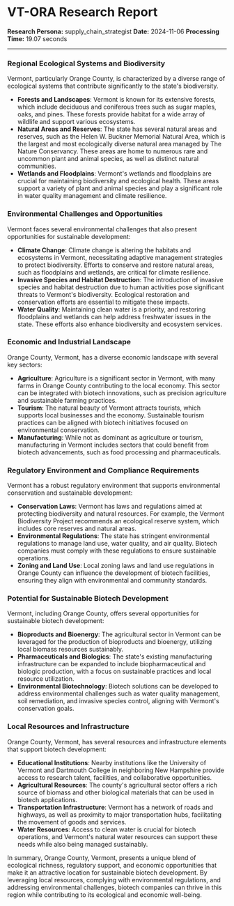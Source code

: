 # VT-ORA Research Report

**Research Persona:** supply_chain_strategist
**Date:** 2024-11-06
**Processing Time:** 19.07 seconds

---

### Regional Ecological Systems and Biodiversity

Vermont, particularly Orange County, is characterized by a diverse range of ecological systems that contribute significantly to the state's biodiversity.

- **Forests and Landscapes**: Vermont is known for its extensive forests, which include deciduous and coniferous trees such as sugar maples, oaks, and pines. These forests provide habitat for a wide array of wildlife and support various ecosystems.
- **Natural Areas and Reserves**: The state has several natural areas and reserves, such as the Helen W. Buckner Memorial Natural Area, which is the largest and most ecologically diverse natural area managed by The Nature Conservancy. These areas are home to numerous rare and uncommon plant and animal species, as well as distinct natural communities.
- **Wetlands and Floodplains**: Vermont's wetlands and floodplains are crucial for maintaining biodiversity and ecological health. These areas support a variety of plant and animal species and play a significant role in water quality management and climate resilience.

### Environmental Challenges and Opportunities

Vermont faces several environmental challenges that also present opportunities for sustainable development:

- **Climate Change**: Climate change is altering the habitats and ecosystems in Vermont, necessitating adaptive management strategies to protect biodiversity. Efforts to conserve and restore natural areas, such as floodplains and wetlands, are critical for climate resilience.
- **Invasive Species and Habitat Destruction**: The introduction of invasive species and habitat destruction due to human activities pose significant threats to Vermont's biodiversity. Ecological restoration and conservation efforts are essential to mitigate these impacts.
- **Water Quality**: Maintaining clean water is a priority, and restoring floodplains and wetlands can help address freshwater issues in the state. These efforts also enhance biodiversity and ecosystem services.

### Economic and Industrial Landscape

Orange County, Vermont, has a diverse economic landscape with several key sectors:

- **Agriculture**: Agriculture is a significant sector in Vermont, with many farms in Orange County contributing to the local economy. This sector can be integrated with biotech innovations, such as precision agriculture and sustainable farming practices.
- **Tourism**: The natural beauty of Vermont attracts tourists, which supports local businesses and the economy. Sustainable tourism practices can be aligned with biotech initiatives focused on environmental conservation.
- **Manufacturing**: While not as dominant as agriculture or tourism, manufacturing in Vermont includes sectors that could benefit from biotech advancements, such as food processing and pharmaceuticals.

### Regulatory Environment and Compliance Requirements

Vermont has a robust regulatory environment that supports environmental conservation and sustainable development:

- **Conservation Laws**: Vermont has laws and regulations aimed at protecting biodiversity and natural resources. For example, the Vermont Biodiversity Project recommends an ecological reserve system, which includes core reserves and natural areas.
- **Environmental Regulations**: The state has stringent environmental regulations to manage land use, water quality, and air quality. Biotech companies must comply with these regulations to ensure sustainable operations.
- **Zoning and Land Use**: Local zoning laws and land use regulations in Orange County can influence the development of biotech facilities, ensuring they align with environmental and community standards.

### Potential for Sustainable Biotech Development

Vermont, including Orange County, offers several opportunities for sustainable biotech development:

- **Bioproducts and Bioenergy**: The agricultural sector in Vermont can be leveraged for the production of bioproducts and bioenergy, utilizing local biomass resources sustainably.
- **Pharmaceuticals and Biologics**: The state's existing manufacturing infrastructure can be expanded to include biopharmaceutical and biologic production, with a focus on sustainable practices and local resource utilization.
- **Environmental Biotechnology**: Biotech solutions can be developed to address environmental challenges such as water quality management, soil remediation, and invasive species control, aligning with Vermont's conservation goals.

### Local Resources and Infrastructure

Orange County, Vermont, has several resources and infrastructure elements that support biotech development:

- **Educational Institutions**: Nearby institutions like the University of Vermont and Dartmouth College in neighboring New Hampshire provide access to research talent, facilities, and collaborative opportunities.
- **Agricultural Resources**: The county's agricultural sector offers a rich source of biomass and other biological materials that can be used in biotech applications.
- **Transportation Infrastructure**: Vermont has a network of roads and highways, as well as proximity to major transportation hubs, facilitating the movement of goods and services.
- **Water Resources**: Access to clean water is crucial for biotech operations, and Vermont's natural water resources can support these needs while also being managed sustainably.

In summary, Orange County, Vermont, presents a unique blend of ecological richness, regulatory support, and economic opportunities that make it an attractive location for sustainable biotech development. By leveraging local resources, complying with environmental regulations, and addressing environmental challenges, biotech companies can thrive in this region while contributing to its ecological and economic well-being.